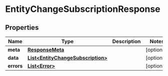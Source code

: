 

# EntityChangeSubscriptionResponse



## Properties

| Name | Type | Description | Notes |
|------------ | ------------- | ------------- | -------------|
|**meta** | [**ResponseMeta**](ResponseMeta.md) |  |  [optional] |
|**data** | [**List&lt;EntityChangeSubscription&gt;**](EntityChangeSubscription.md) |  |  [optional] |
|**errors** | [**List&lt;Error&gt;**](Error.md) |  |  [optional] |



